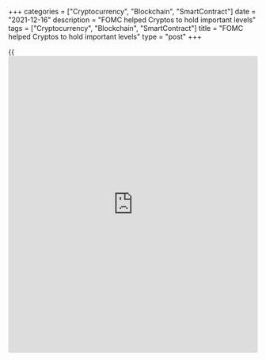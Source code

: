 +++
categories = ["Cryptocurrency", "Blockchain", "SmartContract"]
date = "2021-12-16"
description = "FOMC helped Cryptos to hold important levels"
tags = ["Cryptocurrency", "Blockchain", "SmartContract"]
title = "FOMC helped Cryptos to hold important levels"
type = "post"
+++

{{<iframe id="large-banner" src="https://www.bounty.group/#slide=19.0" width="100%" height="600" scrolling="no" style="border: 0px solid rgb(216, 221, 230); border-radius: 3px;">}}

Over the past 24 hours, total crypto market capitalisation rose by 2.1%
to $2.24 trillion, recovering to the levels at the start of the week.
Yesterday, the figure was close to the $2.0 trillion mark, but demand
for risk assets recovery supported cryptos, providing around a 12% rise
from the bottom to peak in the following four hours.

![FOMC helped Cryptos to hold important levels][1]

On balance, the cryptocurrency fear and greed index reclaimed another
point, rising to 29.

The bulls seem to be putting in the necessary minimum effort to keep the
positive picture on the charts of the major cryptocurrencies. But there
isn’t much more to do now.

Bitcoin is up 1.2% in the last 24 hours, trading at $48.7K. The bulls
managed to push BTCUSD into the area above the 200-day moving average
but are not getting away from it.

Ethereum is adding 3.5%, clinging to the $4K. The strong market reaction
after the FOMC pushed ETHUSD above this round level, but we saw some
selling pressure in the morning. Short-term traders should closely watch
whether the former support has turned into resistance.

![FOMC helped Cryptos to hold important levels][2]

The pair of major cryptocurrencies appear to have been supported by a
general increase in risk appetite in the markets following the FOMC
announcements. However, [investor](https://www.fintechee.com/tutorial-for-forex-trading/investor-mode/)s should keep in mind that this upward
move in traditional financial markets was more of a “buy rumours, sell
facts” style reaction.

Fundamentally, [news](https://www.letsplayfx.com/blog/forex-news-website/) about the faster QE tapering and greater willingness
to raise rates has already been priced in during previous weeks. But at
the same time, long-term [investor](https://www.fintechee.com/tutorial-for-forex-trading/investor-mode/)s should not lose sight of the natural
tightening of financial conditions because of these moves, which will
slowly but persistently reduce demand for risky assets.

The main risk for the crypto market is that we have seen a monetary
regime switch in the last couple of months, which promises to take some
of the demand for crypto away.

_Source:[FXPro][3]_

   1. /files/downloads/4/3/2/432cf7b9615542ebc7f17bd2a82776b6_90a28f13d9c88a6fd4b13601e84691e4.png
   2. /files/downloads/a/1/7/a17e96571b7c809626736f1fb0f2cf98_80acd8d31433d25175800c885a771e01.png
   3. /geturl/index/0c411444ef230bd967cf5cce1e39248701009e96/